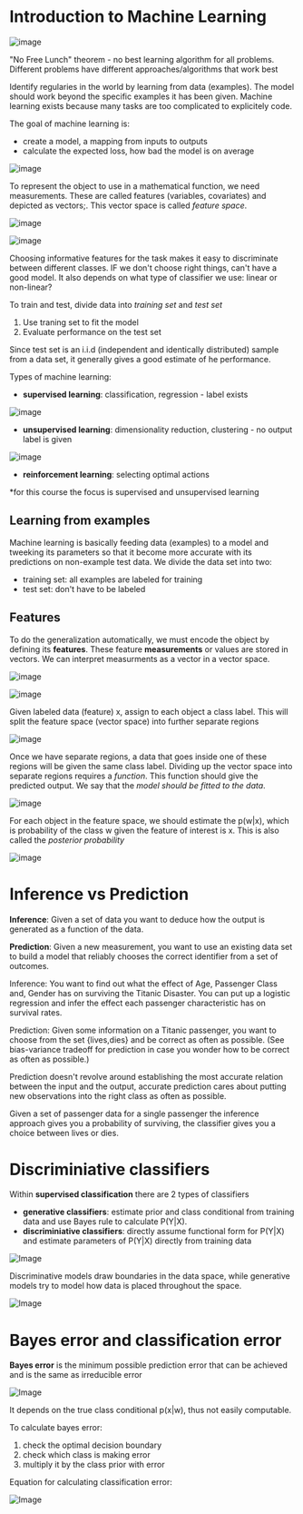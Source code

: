 # Introduction to Machine Learning

![image](../../images/roadmap.PNG)

"No Free Lunch" theorem - no best learning algorithm for all problems. Different problems have different approaches/algorithms that work best

Identify regularies in the world by learning from data (examples). The model should work beyond the specific examples it has been given. Machine learning exists because many tasks are too complicated to explicitely code.

The goal of machine learning is:
- create a model, a mapping from inputs to outputs
- calculate the expected loss, how bad the model is on average

![image](../../images/ml_process.PNG)

To represent the object to use in a mathematical function, we need measurements. These are called features (variables, covariates) and depicted as vectors;. This vector space is called *feature space*.

![image](../../images/feature_space.PNG)

![image](../../images/classifier_evaluation.PNG)

Choosing informative features for the task makes it easy to discriminate between different classes. IF we don't choose right things, can't have a good model. It also depends on what type of classifier we use: linear or non-linear?

To train and test, divide data into *training set* and *test set*
1. Use traning set to fit the model
2. Evaluate performance on the test set

Since test set is an i.i.d (independent and identically distributed) sample from a data set, it generally gives a good estimate of he performance.

Types of machine learning:
- **supervised learning**: classification, regression - label exists

![image](../../images/supervised_learning.PNG)

- **unsupervised learning**: dimensionality reduction, clustering - no output label is given

![image](../../images/unsupervised_learning.PNG)

- **reinforcement learning**: selecting optimal actions

*for this course the focus is supervised and unsupervised learning

## Learning from examples
Machine learning is basically feeding data (examples) to a model and tweeking its parameters so that it become more accurate with its predictions on non-example test data. We divide the data set into two:

- training set: all examples are labeled for training
- test set: don't have to be labeled

## Features
To do the generalization automatically, we must encode the object by defining its **features**. These feature **measurements** or values are stored in vectors. We can interpret measurments as a vector in a vector space. 

![image](../../images/classification_terms.PNG)

![image](../../images/data_as_vector.PNG)

 Given labeled data (feature) x, assign to each object a class label. This will split the feature space (vector space) into further separate regions

![image](../../images/vector_space_organized.PNG)

Once we have separate regions, a data that goes inside one of these regions will be given the same class label. Dividing up the vector space into separate regions requires a *function*. This function should give the predicted output. We say that the *model should be fitted to the data*.

![image](../../images/fitted_to_data.PNG)

For each object in the feature space, we should estimate the p(w|x), which is  probability of the class w given the feature of interest is x. This is also called the *posterior probability*

![image](../../images/pattern_recognition_pipeline.PNG)


# Inference vs Prediction
**Inference**: Given a set of data you want to deduce how the output is generated as a function of the data.

**Prediction**: Given a new measurement, you want to use an existing data set to build a model that reliably chooses the correct identifier from a set of outcomes.

Inference: You want to find out what the effect of Age, Passenger Class and, Gender has on surviving the Titanic Disaster. You can put up a logistic regression and infer the effect each passenger characteristic has on survival rates.

Prediction: Given some information on a Titanic passenger, you want to choose from the set {lives,dies}
and be correct as often as possible. (See bias-variance tradeoff for prediction in case you wonder how to be correct as often as possible.) 

Prediction doesn't revolve around establishing the most accurate relation between the input and the output, accurate prediction cares about putting new observations into the right class as often as possible.

Given a set of passenger data for a single passenger the inference approach gives you a probability of surviving, the classifier gives you a choice between lives or dies. 

# Discriminiative classifiers
Within **supervised classification** there are 2 types of classifiers
- **generative classifiers**: estimate prior and class conditional from training data and use Bayes rule to calculate P(Y|X).
- **discriminiative classifiers**: directly assume functional form for P(Y|X) and estimate parameters of P(Y|X) directly from training data

![Image](../../images/discrminiatve_generative.png)

Discriminative models draw boundaries in the data space, while generative models try to model how data is placed throughout the space.

![Image](../../images/classifiers.png)


# Bayes error and classification error
**Bayes error** is the minimum possible prediction error that can be achieved and is the same as irreducible error

![Image](../../images/bayes_error.png)

It depends on the true class conditional p(x|w), thus not easily computable.

To calculate bayes error:
1. check the optimal decision boundary
2. check which class is making error
3. multiply it by the class prior with error

Equation for calculating classification error:

![Image](../../images/classification_error.png)